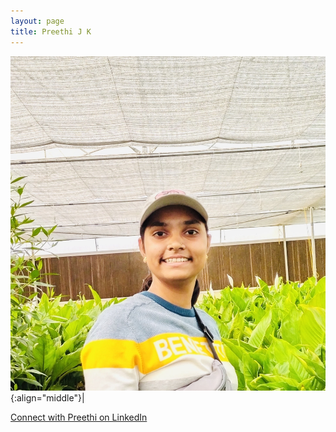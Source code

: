 ```yaml
---
layout: page
title: Preethi J K 
---
```


![Preethi J K](/images/People_Images/PreethiJK.jpg){:align="middle"}|


[Connect with Preethi on LinkedIn](https://www.linkedin.com/in/preethi-j-k-7a23b7248/)
